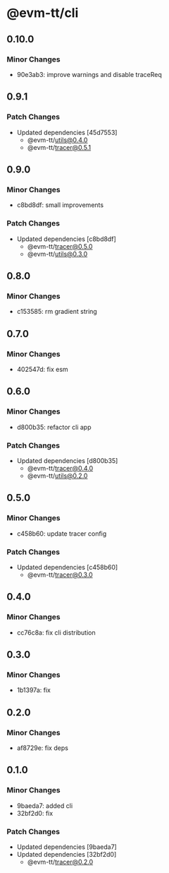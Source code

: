 # @evm-tt/cli

## 0.10.0

### Minor Changes

- 90e3ab3: improve warnings and disable traceReq

## 0.9.1

### Patch Changes

- Updated dependencies [45d7553]
  - @evm-tt/utils@0.4.0
  - @evm-tt/tracer@0.5.1

## 0.9.0

### Minor Changes

- c8bd8df: small improvements

### Patch Changes

- Updated dependencies [c8bd8df]
  - @evm-tt/tracer@0.5.0
  - @evm-tt/utils@0.3.0

## 0.8.0

### Minor Changes

- c153585: rm gradient string

## 0.7.0

### Minor Changes

- 402547d: fix esm

## 0.6.0

### Minor Changes

- d800b35: refactor cli app

### Patch Changes

- Updated dependencies [d800b35]
  - @evm-tt/tracer@0.4.0
  - @evm-tt/utils@0.2.0

## 0.5.0

### Minor Changes

- c458b60: update tracer config

### Patch Changes

- Updated dependencies [c458b60]
  - @evm-tt/tracer@0.3.0

## 0.4.0

### Minor Changes

- cc76c8a: fix cli distribution

## 0.3.0

### Minor Changes

- 1b1397a: fix

## 0.2.0

### Minor Changes

- af8729e: fix deps

## 0.1.0

### Minor Changes

- 9baeda7: added cli
- 32bf2d0: fix

### Patch Changes

- Updated dependencies [9baeda7]
- Updated dependencies [32bf2d0]
  - @evm-tt/tracer@0.2.0
